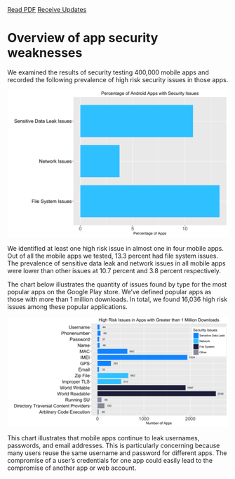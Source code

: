 <div class="cta-banner">
  <a class="cta-banner-pdf" href="https://info.nowsecure.com/2016-NowSecure-mobile-security-report.html">Read PDF<i class="fa fa-file-pdf-o"></i></a>
    <a class="cta-banner-update" href="https://info.nowsecure.com/mobile-security-report-updates.html">Receive Updates<i class="fa fa-bell-o"></i></a>
</div>

# Overview of app security weaknesses

We examined the results of security testing 400,000 mobile apps and recorded the following prevalence of high risk security issues in those apps.

![](assets\03_Overview.png)

We identified at least one high risk issue in almost one in four mobile apps. Out of all the mobile apps we tested, 13.3 percent had file system issues. The prevalence of sensitive data leak and network issues in all mobile apps were lower than other issues at 10.7 percent and 3.8 percent respectively.

The chart below illustrates the quantity of issues found by type for the most popular apps on the Google Play store. We’ve defined popular apps as those with more than 1 million downloads. In total, we found 16,036 high risk issues among these popular applications.

![](assets\1MillionApps-3.png)

This chart illustrates that mobile apps continue to leak usernames, passwords, and email addresses. This is particularly concerning because many users reuse the same username and password for different apps. The compromise of a user’s credentials for one app could easily lead to the compromise of another app or web account.
